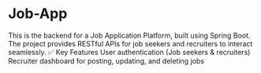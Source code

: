 # Job-App
This is the backend for a Job Application Platform, built using Spring Boot. The project provides RESTful APIs for job seekers and recruiters to interact seamlessly.  ✅ Key Features User authentication (Job seekers &amp; recruiters)  Recruiter dashboard for posting, updating, and deleting jobs  
